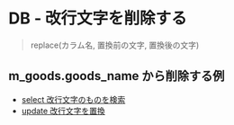 # DB - 改行文字を削除する


> replace(カラム名, 置換前の文字, 置換後の文字)

## m_goods.goods_name から削除する例

* [select 改行文字のものを検索](/tech_db/file/db_005/sql001.sql)
* [update 改行文字を置換](/tech_db/file/db_005/sql002.sql)
